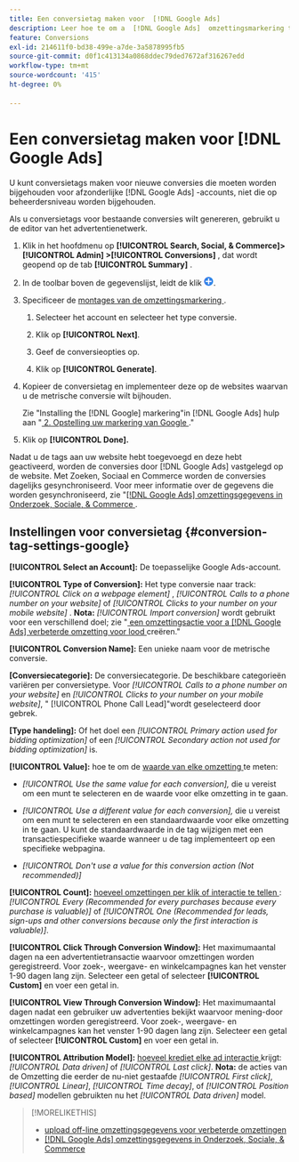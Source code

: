 ```yaml
---
title: Een conversietag maken voor  [!DNL Google Ads]
description: Leer hoe te om a  [!DNL Google Ads]  omzettingsmarkering tot stand te brengen.
feature: Conversions
exl-id: 214611f0-bd38-499e-a7de-3a5878995fb5
source-git-commit: d0f1c413134a0868ddec79ded7672af316267edd
workflow-type: tm+mt
source-wordcount: '415'
ht-degree: 0%

---
```


# Een conversietag maken voor [!DNL Google Ads]

U kunt conversietags maken voor nieuwe conversies die moeten worden bijgehouden voor afzonderlijke [!DNL Google Ads] -accounts, niet die op beheerdersniveau worden bijgehouden.

Als u conversietags voor bestaande conversies wilt genereren, gebruikt u de editor van het advertentienetwerk.

1. Klik in het hoofdmenu op **[!UICONTROL Search, Social, & Commerce]> [!UICONTROL Admin] >[!UICONTROL Conversions]** , dat wordt geopend op de tab **[!UICONTROL Summary]** .

1. In de toolbar boven de gegevenslijst, leidt de klik ![ ](/help/search-social-commerce/assets/add.png " tot ").

1. Specificeer de [ montages van de omzettingsmarkering ](#conversion-tag-settings-google).

   1. Selecteer het account en selecteer het type conversie.

   1. Klik op **[!UICONTROL Next]**.

   1. Geef de conversieopties op.

   1. Klik op **[!UICONTROL Generate]**.

1. Kopieer de conversietag en implementeer deze op de websites waarvan u de metrische conversie wilt bijhouden.

   Zie &quot;Installing the [!DNL Google] markering&quot;in [!DNL Google Ads] hulp aan &quot;[ 2. Opstelling uw markering van Google ](https://support.google.com/google-ads/answer/12215519).&quot;

1. Klik op **[!UICONTROL Done].**

Nadat u de tags aan uw website hebt toegevoegd en deze hebt geactiveerd, worden de conversies door [!DNL Google Ads] vastgelegd op de website. Met Zoeken, Sociaal en Commerce worden de conversies dagelijks gesynchroniseerd. Voor meer informatie over de gegevens die worden gesynchroniseerd, zie &quot;[[!DNL Google Ads]  omzettingsgegevens in Onderzoek, Sociale, &amp; Commerce ](/help/search-social-commerce/campaign-management/introduction/google-conversion-data.md).

## Instellingen voor conversietag {#conversion-tag-settings-google}

**[!UICONTROL Select an Account]:** De toepasselijke Google Ads-account.

**[!UICONTROL Type of Conversion]:** Het type conversie naar track: *[!UICONTROL Click on a webpage element]* , *[!UICONTROL Calls to a phone number on your website]* of *[!UICONTROL Clicks to your number on your mobile website]* . **Nota:** *[!UICONTROL Import conversion]* wordt gebruikt voor een verschillend doel; zie &quot;[ een omzettingsactie voor a  [!DNL Google Ads]  verbeterde omzetting voor lood ](/help/search-social-commerce/admin/conversion-metrics/conversion-action-google.md) creëren.&quot;

**[!UICONTROL Conversion Name]:** Een unieke naam voor de metrische conversie.

**\[Conversiecategorie\]:** De conversiecategorie. De beschikbare categorieën variëren per conversietype. Voor *[!UICONTROL Calls to a phone number on your website]* en *[!UICONTROL Clicks to your number on your mobile website]*, &quot; [!UICONTROL Phone Call Lead]&quot;wordt geselecteerd door gebrek.

**\[Type handeling\]:** Of het doel een *[!UICONTROL Primary action used for bidding optimization]* of een *[!UICONTROL Secondary action not used for bidding optimization]* is.

**[!UICONTROL Value]:** hoe te om de [ waarde van elke omzetting ](https://support.google.com/google-ads/answer/3419241) te meten:

* *[!UICONTROL Use the same value for each conversion],* die u vereist om een munt te selecteren en de waarde voor elke omzetting in te gaan.

* *[!UICONTROL Use a different value for each conversion],* die u vereist om een munt te selecteren en een standaardwaarde voor elke omzetting in te gaan. U kunt de standaardwaarde in de tag wijzigen met een transactiespecifieke waarde wanneer u de tag implementeert op een specifieke webpagina.

* *[!UICONTROL Don't use a value for this conversion action (Not recommended)]*

**[!UICONTROL Count]:** [ hoeveel omzettingen per klik of interactie te tellen ](https://support.google.com/google-ads/answer/3438531): *[!UICONTROL Every (Recommended for every purchases because every purchase is valuable)]* of *[!UICONTROL One (Recommended for leads, sign-ups and other conversions because only the first interaction is valuable)]*.

**[!UICONTROL Click Through Conversion Window]:** Het maximumaantal dagen na een advertentietransactie waarvoor omzettingen worden geregistreerd. Voor zoek-, weergave- en winkelcampagnes kan het venster 1-90 dagen lang zijn. Selecteer een getal of selecteer **[!UICONTROL Custom]** en voer een getal in.

**[!UICONTROL View Through Conversion Window]:** Het maximumaantal dagen nadat een gebruiker uw advertenties bekijkt waarvoor mening-door omzettingen worden geregistreerd. Voor zoek-, weergave- en winkelcampagnes kan het venster 1-90 dagen lang zijn. Selecteer een getal of selecteer **[!UICONTROL Custom]** en voer een getal in.

**[!UICONTROL Attribution Model]:** [ hoeveel krediet elke ad interactie ](https://support.google.com/google-ads/answer/6259715?sjid=8211249329930775138) krijgt: *[!UICONTROL Data driven]* of *[!UICONTROL Last click]*. **Nota:** de acties van de Omzetting die eerder de nu-niet gestaafde *[!UICONTROL First click]*, *[!UICONTROL Linear]*, *[!UICONTROL Time decay]*, of *[!UICONTROL Position based]* modellen gebruikten nu het *[!UICONTROL Data driven]* model.

>[!MORELIKETHIS]
>
>* [ upload off-line omzettingsgegevens voor verbeterde omzettingen ](/help/search-social-commerce/admin/conversion-metrics/upload-data-offline-conversions.md)
>* [[!DNL Google Ads]  omzettingsgegevens in Onderzoek, Sociale, &amp; Commerce ](/help/search-social-commerce/campaign-management/introduction/google-conversion-data.md)
